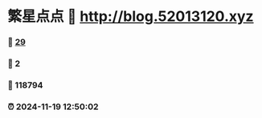 # 繁星点点 :link: http://blog.52013120.xyz 
### :page_facing_up: [29](http://blog.52013120.xyz/tag.html) 
### :speech_balloon: 2 
### :hibiscus: 118794 
### :alarm_clock: 2024-11-19 12:50:02 
